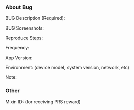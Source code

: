 ### About Bug

BUG Description (Required):

BUG Screenshots:

Reproduce Steps:

Frequency:

App Version:

Environment: (device model, system version, network, etc)

Note:

### Other

Mixin ID: (for receiving PRS reward)

